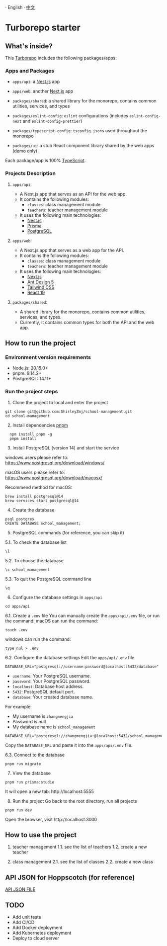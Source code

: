 · English · [中文](./README-zh_CN.md)

# Turborepo starter

## What's inside?

This [Turborepo](https://turbo.build/) includes the following packages/apps:

### Apps and Packages

- `apps/api`: a [Nest.js](https://nestjs.com/) app
- `apps/web`: another [Next.js](https://nextjs.org/) app
- `packages/shared`: a shared library for the monorepo, contains common utilities, services, and types

- `packages/eslint-config`: `eslint` configurations (includes `eslint-config-next` and `eslint-config-prettier`)
- `packages/typescript-config`: `tsconfig.json`s used throughout the monorepo
- `packages/ui`: a stub React component library shared by the web apps (demo only)

Each package/app is 100% [TypeScript](https://www.typescriptlang.org/).

### Projects Description
1. `apps/api`:
    - A Nest.js app that serves as an API for the web app.
    - It contains the following modules:
        - `classes`: class management module
        - `teachers`: teacher management module
    - It uses the following main technologies:
        - [Nest.js](https://nestjs.com/)
        - [Prisma](https://www.prisma.io/)
        - [PostgreSQL](https://www.postgresql.org/)

2. `apps/web`:
    - A Next.js app that serves as a web app for the API.
    - It contains the following modules:
        - `classes`: class management module
        - `teachers`: teacher management module
    - It uses the following main technologies:
        - [Next.js](https://nextjs.org/)
        - [Ant Design 5](https://ant.design/)
        - [Tailwind CSS](https://tailwindcss.com/)
        - [React 19](https://react.dev/)

3. `packages/shared`:
    - A shared library for the monorepo, contains common utilities, services, and types.
    - Currently, it contains common types for both the API and the web app.


## How to run the project
### Environment version requirements
- Node.js: 20.15.0+
- pnpm: 9.14.2+
- PostgreSQL: 14.11+

### Run the project steps
1. Clone the project to local and enter the project
```
git clone git@github.com:ShirleyZmj/school-management.git
cd school-management
```

2. Install dependencies [pnpm](https://pnpm.io/installation)
```
  npm install pnpm -g
  pnpm install
```

3. Install PostgreSQL (version 14) and start the service

windows users please refer to: https://www.postgresql.org/download/windows/

macOS users please refer to: https://www.postgresql.org/download/macosx/


Recommend method for macOS:
```
brew install postgresql@14
brew services start postgresql@14
```

4. Create the database
```
psql postgres
CREATE DATABASE school_management;
```

5. PostgreSQL commands (for reference, you can skip it)

5.1. To check the database list
```
\l
```

5.2. To choose the database
```
\c school_management
```

5.3. To quit the PostgreSQL command line
```
\q
```

6. Configure the database settings in `apps/api`
```
cd apps/api
```

6.1. Create a `.env` file
You can manually create the `apps/api/.env` file,
or run the command:
macOS can run the command:
```
touch .env
```
windows can run the command:
```
type nul > .env
```

6.2. Configure the database settings
Edit the `apps/api/.env` file
```
DATABASE_URL="postgresql://username:password@localhost:5432/database"
```
- `username`: Your PostgreSQL username.
- `password`: Your PostgreSQL password.
- `localhost`: Database host address.
- `5432`: PostgreSQL default port.
- `database`: Your created database name.

For example:
- My username is `zhangmengjia`
- Password is null
- My database name is `school_management`
  
```
DATABASE_URL="postgresql://zhangmengjia:@localhost:5432/school_management"
```
Copy the `DATABASE_URL` and paste it into the `apps/api/.env` file.

6.3. Connect to the database
```
pnpm run migrate
```

7. View the database
```
pnpm run prisma:studio 
```
It will open a new tab: http://localhost:5555

8. Run the project
Go back to the root directory, run all projects
```
pnpm run dev
```
Open the browser, visit http://localhost:3000

## How to use the project
1. teacher management
1.1. see the list of teachers
1.2. create a new teacher

2. class management
2.1. see the list of classes
2.2. create a new class

## API JSON for Hoppscotch (for reference)
[API JSON FILE](./apps/api/hoppscotch-personal-collections.json)

## TODO
- Add unit tests
- Add CI/CD
- Add Docker deployment
- Add Kubernetes deployment
- Deploy to cloud server

